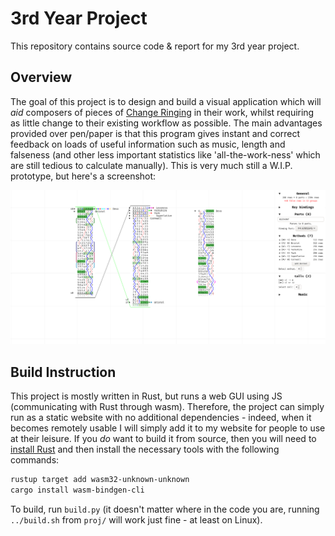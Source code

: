 # 3rd Year Project

This repository contains source code & report for my 3rd year project.

## Overview

The goal of this project is to design and build a visual application which will _aid_ composers of
pieces of [Change Ringing](https://en.wikipedia.org/wiki/Change_ringing) in their work, whilst
requiring as little change to their existing workflow as possible.  The main advantages provided
over pen/paper is that this program gives instant and correct feedback on loads of useful
information such as music, length and falseness (and other less important statistics like
'all-the-work-ness' which are still tedious to calculate manually).  This is very much still a
W.I.P. prototype, but here's a screenshot:

![Project screenshot](report/screenshot-2021-04-27.png)

## Build Instruction

This project is mostly written in Rust, but runs a web GUI using JS (communicating with Rust through
wasm).  Therefore, the project can simply run as a static website with no additional dependencies -
indeed, when it becomes remotely usable I will simply add it to my website for people to use at
their leisure.  If you _do_ want to build it from source, then you will need to
[install Rust](https://www.rust-lang.org/tools/install) and then install the necessary tools with
the following commands:
```bash
rustup target add wasm32-unknown-unknown
cargo install wasm-bindgen-cli
```

To build, run `build.py` (it doesn't matter where in the code you are, running `../build.sh`
from `proj/` will work just fine - at least on Linux).
